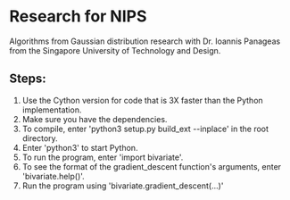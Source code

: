 # Research for NIPS
Algorithms from Gaussian distribution research with Dr. Ioannis Panageas from the Singapore University of Technology and Design.

## Steps:
1. Use the Cython version for code that is 3X faster than the Python implementation.
2. Make sure you have the dependencies.
3. To compile, enter 'python3 setup.py build_ext --inplace' in the root directory.
4. Enter 'python3' to start Python.
5. To run the program, enter 'import bivariate'.
6. To see the format of the gradient_descent function's arguments, enter 'bivariate.help()'.
7. Run the program using 'bivariate.gradient_descent(...)'